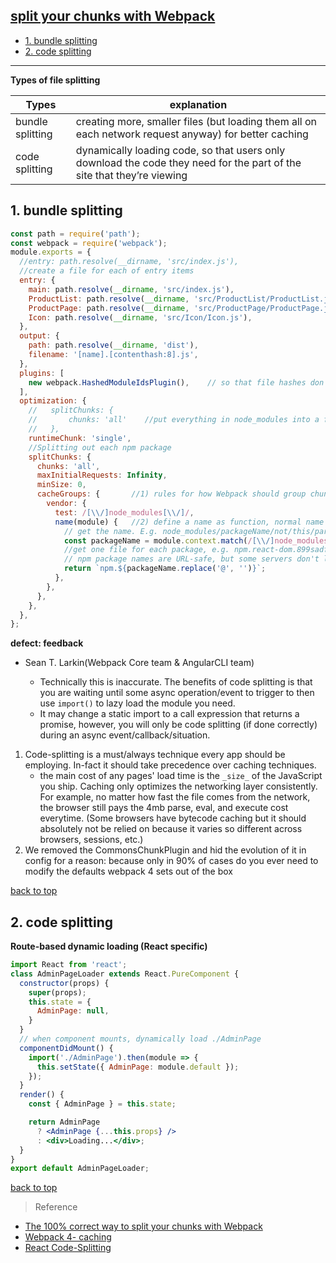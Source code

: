 ## [split your chunks with Webpack](#top)

- [1. bundle splitting](#bundle)
- [2. code splitting](#code)

----------------------

**Types of file splitting**

Types | explanation
---------|----------
bundle splitting |creating more, smaller files (but loading them all on each network request anyway) for better caching
code splitting |dynamically loading code, so that users only download the code they need for the part of the site that they’re viewing

<h2 id="bundle">1. bundle splitting</h2>

```javascript
const path = require('path');
const webpack = require('webpack');
module.exports = {
  //entry: path.resolve(__dirname, 'src/index.js'),
  //create a file for each of entry items
  entry: {
    main: path.resolve(__dirname, 'src/index.js'),
    ProductList: path.resolve(__dirname, 'src/ProductList/ProductList.js'),
    ProductPage: path.resolve(__dirname, 'src/ProductPage/ProductPage.js'),
    Icon: path.resolve(__dirname, 'src/Icon/Icon.js'),
  },
  output: {
    path: path.resolve(__dirname, 'dist'),
    filename: '[name].[contenthash:8].js',
  },
  plugins: [
    new webpack.HashedModuleIdsPlugin(),    // so that file hashes don't change unexpectedly
  ],
  optimization: {
    //   splitChunks: {
    //       chunks: 'all'    //put everything in node_modules into a file called vendors~main.js
    //   },
    runtimeChunk: 'single',
    //Splitting out each npm package
    splitChunks: {
      chunks: 'all',
      maxInitialRequests: Infinity,
      minSize: 0,
      cacheGroups: {       //1) rules for how Webpack should group chunks into output files
        vendor: {
          test: /[\\/]node_modules[\\/]/,
          name(module) {   //2) define a name as function, normal name are defined as string
            // get the name. E.g. node_modules/packageName/not/this/part.js or node_modules/packageName
            const packageName = module.context.match(/[\\/]node_modules[\\/](.*?)([\\/]|$)/)[1];
            //get one file for each package, e.g. npm.react-dom.899sadfhj4.js
            // npm package names are URL-safe, but some servers don't like @ symbols
            return `npm.${packageName.replace('@', '')}`;
          },
        },
      },
    },
  },
};
```

**defect:  feedback**

- Sean T. Larkin(Webpack Core team & AngularCLI team)

  - Technically this is inaccurate. The benefits of code splitting is that you are waiting until some async operation/event to trigger to then use `import()` to lazy load the module you need.
  - It may change a static import to a call expression that returns a promise, however, you will only be code splitting (if done correctly) during an async event/callback/situation.

1. Code-splitting is a must/always technique every app should be employing. In-fact it should take precedence over caching techniques. 
    + the main cost of any pages' load time is the `_size_` of the JavaScript you ship. Caching only optimizes the networking layer consistently. For example, no matter how fast the file comes from the network, the browser still pays the 4mb parse, eval, and execute cost everytime. (Some browsers have bytecode caching but it should absolutely not be relied on because it varies so different across browsers, sessions, etc.)
2. We removed the CommonsChunkPlugin and hid the evolution of it in config for a reason: because only in 90% of cases do you ever need to modify the defaults webpack 4 sets out of the box

[back to top](#top)

<h2 id="code">2. code splitting</h2>

**Route-based dynamic loading (React specific)**

```jsx
import React from 'react';
class AdminPageLoader extends React.PureComponent {
  constructor(props) {
    super(props);
    this.state = {
      AdminPage: null,
    }
  }
  // when component mounts, dynamically load ./AdminPage
  componentDidMount() {
    import('./AdminPage').then(module => {
      this.setState({ AdminPage: module.default });
    });
  }
  render() {
    const { AdminPage } = this.state;

    return AdminPage
      ? <AdminPage {...this.props} />
      : <div>Loading...</div>;
  }
}
export default AdminPageLoader;
```

[back to top](#top)

> Reference
- [The 100% correct way to split your chunks with Webpack](https://hackernoon.com/the-100-correct-way-to-split-your-chunks-with-webpack-f8a9df5b7758)
- [Webpack 4- caching](https://webpack.js.org/guides/caching/)
- [React Code-Splitting](https://reactjs.org/docs/code-splitting.html)
